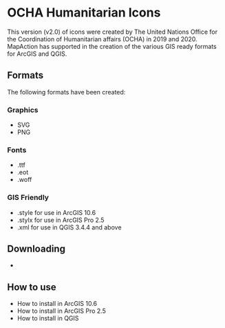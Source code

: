 # OCHA Humanitarian Icons
This version (v2.0) of icons were created by The United Nations Office for the Coordination of Humanitarian affairs (OCHA) in 2019 and 2020. MapAction has supported in the creation of the various GIS ready formats for ArcGIS and QGIS.

## Formats
The following formats have been created:

### Graphics
* SVG
* PNG

### Fonts
* .ttf
* .eot
* .woff

### GIS Friendly
* .style for use in ArcGIS 10.6
* .stylx for use in ArcGIS Pro 2.5
* .xml for use in QGIS 3.4.4 and above

## Downloading
* 

## How to use
* How to install in ArcGIS 10.6
* How to install in ArcGIS Pro 2.5
* How to install in QGIS